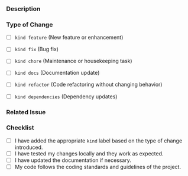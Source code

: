 <!-- 
Thank you for contributing to our project! Please fill out the following sections to help us review your pull request effectively.
-->

### Description
<!-- Provide a brief description of the changes introduced by this pull request -->

### Type of Change
<!-- 
Select the appropriate type of change by checking the corresponding checkbox:
-->

- [ ] `kind feature` (New feature or enhancement)
- [ ] `kind fix` (Bug fix)
- [ ] `kind chore` (Maintenance or housekeeping task)
- [ ] `kind docs` (Documentation update)
- [ ] `kind refactor` (Code refactoring without changing behavior)
- [ ] `kind dependencies` (Dependency updates)


### Related Issue
<!-- 
If this pull request addresses an existing issue, please reference it using the syntax "Closes #issue_number".
For example, "Closes #123" will automatically close issue number 123 when this pull request is merged.
-->

### Checklist
<!-- Make sure all the following items are completed before submitting your pull request -->

- [ ] I have added the appropriate `kind` label based on the type of change introduced.
- [ ] I have tested my changes locally and they work as expected.
- [ ] I have updated the documentation if necessary.
- [ ] My code follows the coding standards and guidelines of the project.

<!--
If you have any additional comments or information to share about this pull request, you can include them below.
-->

<!--
Once you have filled out the template, remove these comments and any unnecessary sections before submitting your pull request.
-->
